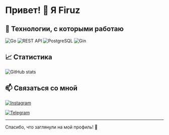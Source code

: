 # Привет! 👋 Я Firuz


## 🚀 Технологии, с которыми работаю

![Go](https://img.shields.io/badge/Go-00ADD8?style=for-the-badge&logo=go&logoColor=white)
![REST API](https://img.shields.io/badge/REST_API-FF6C37?style=for-the-badge)
![PostgreSQL](https://img.shields.io/badge/Postgres-316192?style=for-the-badge&logo=postgresql&logoColor=white)
![Gin](https://img.shields.io/badge/Gin%20Gonic-00ADD8?style=for-the-badge&logo=go&logoColor=white)

## 📈 Статистика

![GitHub stats](https://github-readme-stats.vercel.app/api?username=firuz123&show_icons=true&theme=radical)

## 📫 Связаться со мной
[![Instagram](https://img.shields.io/badge/Instagram-%23E4405F.svg?style=for-the-badge&logo=instagram&logoColor=white)](https://instagram.com/_f1ruzz.7)

[![Telegram](https://img.shields.io/badge/Telegram-%230068D9.svg?style=for-the-badge&logo=telegram&logoColor=white)](https://t.me/f1ruz_01)

---

Спасибо, что заглянули на мой профиль! 🚀

